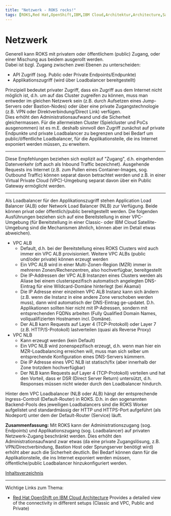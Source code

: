 ```yaml
---
title: "Netzwerk - ROKS rocks!"
tags: [ROKS,Red Hat,OpenShift,IBM,IBM Cloud,Architektur,Architecture,Satellite,Cloud Satellite,Netzwerk,Network,Loadbalancer,Lastverteilung,Availabilty Zone,Hochverfügbarkeit,IBM Cloud Satellite]
---
```


# Netzwerk

Generell kann ROKS mit privatem oder öffentlichem (public) Zugang, oder einer Mischung aus beidem ausgerollt werden.<br/>
Dabei ist bzgl. Zugang zwischen zwei Ebenen zu unterscheiden:
- API Zugriff (sog. Public oder Private Endpoints/Endpunkte)
- Applikationszugriff (wird über Loadbalancer bereitgestellt)

Prinzipiell bedeutet privater Zugriff, dass ein Zugriff aus dem Internet nicht möglich ist, d.h. um auf das Cluster zugreifen zu können, muss man entweder im 
gleichen Netzwerk sein (z.B. durch Aufsetzen eines Jump-Servers oder Bastion-Nodes) oder über eine private Zugangstechnologie (z.B. VPN oder Direktverbindung/Direct Link) verfügen.<br/>
Dies erhöht den Administrationsaufwand und die Sicherheit gleichermassen. Für die allermeisten Cluster (Spielcluster und PoCs ausgenommen) ist es m.E. deshalb sinnvoll
den Zugriff zunächst auf private Endpunkte und private Loadbalancer zu begrenzen und bei Bedarf um public/öffentliche Loadbalancer, für die Applikationsteile, die ins Internet exponiert werden müssen, zu erweitern.

<hr/>
Diese Empfehlungen beziehen sich explizit auf "Zugang", d.h. eingehenden Datenverkehr (oft auch als Inbound Traffic bezeichnet). 
Ausgehende Requests ins Internet (z.B. zum Pullen eines Container-Images, sog. Outbound Traffic) können separat davon betrachtet werden und z.B. in einer Virtual Private Cloud (VPC)-Umgebung separat davon über ein Public Gateway ermöglicht werden.
<hr/>

Als Loadbalancer für den Applikationszugriff stehen Application Load Balancer (ALB) oder Network Load Balancer (NLB) zur Verfügung. Beide können privat oder öffentlich/public bereitgestellt werden. Die folgenden Ausführungen beziehen sich auf eine Bereitstellung in einer VPC-Umgebung (für Bereitstellung in einer Classic- oder IBM Cloud Satellite-Umgebung sind die Mechanismen ähnlich, können aber im Detail etwas abweichen).
- VPC ALB<br>
  - Default, d.h. bei der Bereitstellung eines ROKS Clusters wird auch immer ein VPC ALB provisioniert. Weitere VPC ALBs (public und/oder private) können erzeugt werden
  - Ein VPC ALB wird in einer Multi-Zonen-Region (MZR) immer in mehreren Zonen/Rechenzentren, also hochverfügbar, bereitgestellt
  - Die IP-Addressen der VPC ALB Instanzen eines Clusters werden als Aliase bei einem clusterspezifisch automatisch angelegten DNS-Eintrag für eine Wildcard-Domäne hinterlegt (bei Akamai)
  - Die IP Adresse einer einzelnen VPC ALB Instanz kann sich ändern (z.B. wenn die Instanz in eine andere Zone verschoben werden muss), dann wird automatisch der DNS-Eintrag ge-updatet. D.h. Applikationen sollten hier nicht mit IP-Adressen, sondern mit entsprechenden FQDNs arbeiten (Fully Qualified Domain Names, vollqualifizierten Hostnamen incl. Domäne).
  - Der ALB kann Requests auf Layer 4 (TCP-Protokoll) oder Layer 7 (z.B. HTTP/S-Protokoll) lastverteilen (quasi als Reverse Proxy)
- VPC NLB
  - Kann erzeugt werden (kein Default)
  - Ein VPC NLB wird zonenspezifisch erzeugt, d.h. wenn man hier ein MZR-Loadbalancing erreichen will, muss man sich selber um entsprechende Konfiguration eines DNS-Servers kümmern.
  - Die IP Adresse eines VPC NLB ist statisch/fix (aber innerhalb der Zone trotzdem hochverfügbar)
  - Der NLB kann Requests auf Layer 4 (TCP-Protokoll) verteilen und hat den Vorteil, dass er DSR (Direct Server Return) untersützt, d.h. Responses müssen nicht wieder durch den Loadbalancer hindurch.

Hinter dem VPC Loadbalancer (NLB oder ALB) hängt der entsprechende Ingress-Controll (Default-Router) in ROKS. D.h. in den sogenannten Backend-Pools des jeweiligen Loadbalancers sind die ROKS Worker aufgelistet und standardmässig der HTTP und HTTPS-Port aufgeführt (als Nodeport) unter dem der Default-Router (Service) läuft.




**Zusammenfassung:** Mit ROKS kann der Administrationszugang (sog. Endpoints) und Applikationszugang (sog. Loadbalancer) auf privaten Netzwerk-Zugang beschränkt werden. Dies erhöht den Administrationsaufwand zwar etwas (da eine private Zugangslösung, z.B. VPN/Directverbindung, Bastion Host oder Sprungserver benötigt wird) erhöht aber auch die Sicherheit deutlich. Bei Bedarf können dann für die Applikationsteile, die ins Internet exponiert werden müssen, öffentliche/public Loadbalancer hinzukonfiguriert werden.

[Inhaltsverzeichnis](./README.md)

<hr/>

Wichtige Links zum Thema:
- [Red Hat OpenShift on IBM Cloud Architecture](https://cloud.ibm.com/docs/openshift?topic=openshift-service-arch)
Provides a detailed view of the connectivity in different setups (Classic and VPC, Public and Private)
